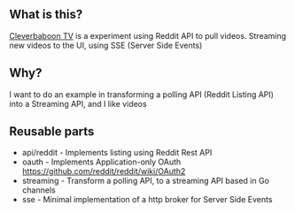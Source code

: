 What is this?
-------------

[Cleverbaboon TV](http://www.cleverbaboontv.com/) is a experiment using Reddit API to pull videos.
Streaming new videos to the UI, using SSE (Server Side Events)

Why?
-------------
I want to do an example in transforming a polling API (Reddit Listing API) into a Streaming API, and I like videos

Reusable parts
-------------

* api/reddit - Implements listing using Reddit Rest API
* oauth - Implements Application-only OAuth https://github.com/reddit/reddit/wiki/OAuth2
* streaming - Transform a polling API, to a streaming API based in Go channels
* sse - Minimal implementation of a http broker for Server Side Events


